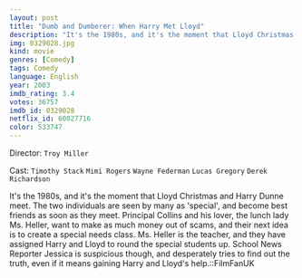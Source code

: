 ```yaml
---
layout: post
title: "Dumb and Dumberer: When Harry Met Lloyd"
description: "It's the 1980s, and it's the moment that Lloyd Christmas and Harry Dunne meet. The two individuals are seen by many as 'special', and become best friends as soon as they meet. Principal Collins and his lover, the lunch lady Ms. Heller, want to make as much money out of scams, and their next idea is to create a special needs class. Ms. Heller is the teacher, and they have assigned Harry and Lloyd to round the special students up. School News Reporter Jessica is suspicious tho.."
img: 0329028.jpg
kind: movie
genres: [Comedy]
tags: Comedy 
language: English
year: 2003
imdb_rating: 3.4
votes: 36757
imdb_id: 0329028
netflix_id: 60027716
color: 533747
---
```

Director: `Troy Miller`  

Cast: `Timothy Stack` `Mimi Rogers` `Wayne Federman` `Lucas Gregory` `Derek Richardson` 

It's the 1980s, and it's the moment that Lloyd Christmas and Harry Dunne meet. The two individuals are seen by many as 'special', and become best friends as soon as they meet. Principal Collins and his lover, the lunch lady Ms. Heller, want to make as much money out of scams, and their next idea is to create a special needs class. Ms. Heller is the teacher, and they have assigned Harry and Lloyd to round the special students up. School News Reporter Jessica is suspicious though, and desperately tries to find out the truth, even if it means gaining Harry and Lloyd's help.::FilmFanUK